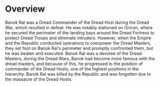 # Overview
Banok Ral was a Dread Commander of the Dread Host during the Dread War, which resulted in defeat.
He was notably stationed on Oricon, where he secured the perimeter of the landing bays around the Dread Fortress to protect Dread Troops and eliminate intruders.
However, when the Empire and the Republic conducted operations to overpower the Dread Masters, they set foot on Banok Ral's perimeter and promptly confronted them, but he was beaten and executed.
Banok Ral was a devotee of the Dread Masters, during the Dread Wars, Banok had become more famous with the dread masters, and because of this, he progressed to the position of commander of the Dread Hosts, one of the highest positions in the hierarchy.
Banok Ral was killed by the Republic and was forgotten due to the massacre of the Dread Hosts.